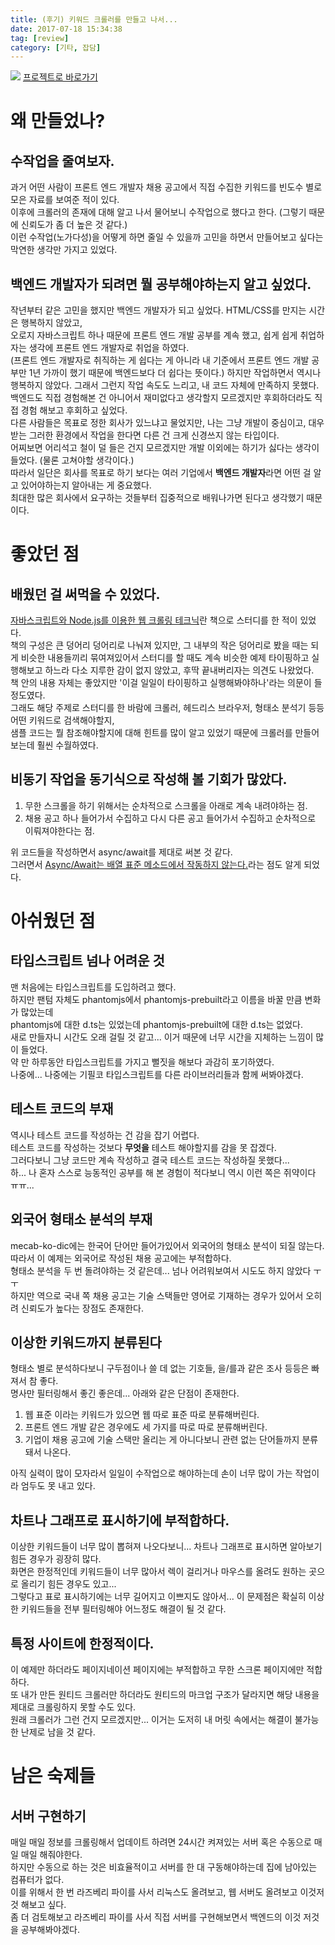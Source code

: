 ```yaml
---
title: (후기) 키워드 크롤러를 만들고 나서...
date: 2017-07-18 15:34:38
tag: [review]
category: [기타, 잡담]
---
```

![](thumb.png)
[프로젝트로 바로가기](/2017/07/18/keyword-crawler/)  

# 왜 만들었나?  
## 수작업을 줄여보자.
과거 어떤 사람이 프론트 엔드 개발자 채용 공고에서 직접 수집한 키워드를 빈도수 별로 모은 자료를 보여준 적이 있다.  
이후에 크롤러의 존재에 대해 알고 나서 물어보니 수작업으로 했다고 한다. (그렇기 때문에 신뢰도가 좀 더 높은 것 같다.)  
이런 수작업(노가다성)을 어떻게 하면 줄일 수 있을까 고민을 하면서 만들어보고 싶다는 막연한 생각만 가지고 있었다.  

## 백엔드 개발자가 되려면 뭘 공부해야하는지 알고 싶었다.
작년부터 같은 고민을 했지만 백엔드 개발자가 되고 싶었다. HTML/CSS를 만지는 시간은 행복하지 않았고,  
오로지 자바스크립트 하나 때문에 프론트 엔드 개발 공부를 계속 했고, 쉽게 쉽게 취업하자는 생각에 프론트 엔드 개발자로 취업을 하였다.  
(프론트 엔드 개발자로 취직하는 게 쉽다는 게 아니라 내 기준에서 프론트 엔드 개발 공부만 1년 가까이 했기 때문에 백엔드보다 더 쉽다는 뜻이다.)
하지만 작업하면서 역시나 행복하지 않았다. 그래서 그런지 작업 속도도 느리고, 내 코드 자체에 만족하지 못했다.  
백엔드도 직접 경험해본 건 아니어서 재미없다고 생각할지 모르겠지만 후회하더라도 직접 경험 해보고 후회하고 싶었다.  
다른 사람들은 목표로 정한 회사가 있느냐고 물었지만, 나는 그냥 개발이 중심이고, 대우받는 그러한 환경에서 작업을 한다면 다른 건 크게 신경쓰지 않는 타입이다.  
어찌보면 어리석고 철이 덜 들은 건지 모르겠지만 개발 이외에는 하기가 싫다는 생각이 들었다. (물론 고쳐야할 생각이다.)  
따라서 일단은 회사를 목표로 하기 보다는 여러 기업에서 **백엔드 개발자**라면 어떤 걸 알고 있어야하는지 알아내는 게 중요했다.  
최대한 많은 회사에서 요구하는 것들부터 집중적으로 배워나가면 된다고 생각했기 때문이다.

# 좋았던 점
## 배웠던 걸 써먹을 수 있었다.  
[자바스크립트와 Node.js를 이용한 웹 크롤링 테크닉](http://book.naver.com/bookdb/book_detail.nhn?bid=11481100)란 책으로 스터디를 한 적이 있었다.  
책의 구성은 큰 덩어리 덩어리로 나눠져 있지만, 그 내부의 작은 덩어리로 봤을 때는 되게 비슷한 내용들끼리 묶여져있어서
스터디를 할 때도 계속 비슷한 예제 타이핑하고 실행해보고 하느라 다소 지루한 감이 없지 않았고, 후딱 끝내버리자는 의견도 나왔었다.  
책 안의 내용 자체는 좋았지만 '이걸 일일이 타이핑하고 실행해봐야하나'라는 의문이 들 정도였다.  
그래도 해당 주제로 스터디를 한 바람에 크롤러, 헤드리스 브라우저, 형태소 분석기 등등 어떤 키워드로 검색해야할지,  
샘플 코드는 뭘 참조해야할지에 대해 힌트를 많이 알고 있었기 때문에 크롤러를 만들어보는데 훨씬 수월하였다.  

## 비동기 작업을 동기식으로 작성해 볼 기회가 많았다.
1. 무한 스크롤을 하기 위해서는 순차적으로 스크롤을 아래로 계속 내려야하는 점.  
2. 채용 공고 하나 들어가서 수집하고 다시 다른 공고 들어가서 수집하고 순차적으로 이뤄져야한다는 점.  

위 코드들을 작성하면서 async/await를 제대로 써본 것 같다.  
그러면서 [Async/Await는 배열 표준 메소드에서 작동하지 않는다.](/2017/07/17/es8-async-fact/)라는 점도 알게 되었다.  

# 아쉬웠던 점
## 타입스크립트 넘나 어려운 것
맨 처음에는 타입스크립트를 도입하려고 했다.  
하지만 팬텀 자체도 phantomjs에서 phantomjs-prebuilt라고 이름을 바꿀 만큼 변화가 많았는데  
phantomjs에 대한 d.ts는 있었는데 phantomjs-prebuilt에 대한 d.ts는 없었다.  
새로 만들자니 시간도 오래 걸릴 것 같고... 이거 때문에 너무 시간을 지체하는 느낌이 많이 들었다.  
약 만 하루동안 타입스크립트를 가지고 뻘짓을 해보다 과감히 포기하였다.  
나중에... 나중에는 기필코 타입스크립트를 다른 라이브러리들과 함께 써봐야겠다.  

## 테스트 코드의 부재
역시나 테스트 코드를 작성하는 건 감을 잡기 어렵다.  
테스트 코드를 작성하는 것보다 **무엇을** 테스트 해야할지를 감을 못 잡겠다.  
그러다보니 그냥 코드만 계속 작성하고 결국 테스트 코드는 작성하질 못했다...  
하... 나 혼자 스스로 능동적인 공부를 해 본 경험이 적다보니 역시 이런 쪽은 쥐약이다 ㅠㅠ...  

## 외국어 형태소 분석의 부재
mecab-ko-dic에는 한국어 단어만 들어가있어서 외국어의 형태소 분석이 되질 않는다.  
따라서 이 예제는 외국어로 작성된 채용 공고에는 부적합하다.  
형태소 분석을 두 번 돌려야하는 것 같은데... 넘나 어려워보여서 시도도 하지 않았다 ㅜㅜ  
하지만 역으로 국내 쪽 채용 공고는 기술 스택들만 영어로 기재하는 경우가 있어서 오히려 신뢰도가 높다는 장점도 존재한다.  

## 이상한 키워드까지 분류된다
형태소 별로 분석하다보니 구두점이나 쓸 데 없는 기호들, 을/를과 같은 조사 등등은 빠져서 참 좋다.  
명사만 필터링해서 좋긴 좋은데... 아래와 같은 단점이 존재한다.

1. 웹 표준 이라는 키워드가 있으면 웹 따로 표준 따로 분류해버린다.  
2. 프론트 엔드 개발 같은 경우에도 세 가지를 따로 따로 분류해버린다.  
3. 기업이 채용 공고에 기술 스택만 올리는 게 아니다보니 관련 없는 단어들까지 분류돼서 나온다.

아직 실력이 많이 모자라서 일일이 수작업으로 해야하는데 손이 너무 많이 가는 작업이라 엄두도 못 내고 있다.

## 차트나 그래프로 표시하기에 부적합하다.  
이상한 키워드들이 너무 많이 뽑혀져 나오다보니... 차트나 그래프로 표시하면 알아보기 힘든 경우가 굉장히 많다.  
화면은 한정적인데 키워드들이 너무 많아서 렉이 걸리거나 마우스를 올려도 원하는 곳으로 올리기 힘든 경우도 있고...  
그렇다고 표로 표시하기에는 너무 길어지고 이쁘지도 않아서... 이 문제점은 확실히 이상한 키워드들을 전부 필터링해야 어느정도 해결이 될 것 같다.  

## 특정 사이트에 한정적이다.
이 예제만 하더라도 페이지네이션 페이지에는 부적합하고 무한 스크론 페이지에만 적합하다.  
또 내가 만든 원티드 크롤러만 하더라도 원티드의 마크업 구조가 달라지면 해당 내용을 제대로 크롤링하지 못할 수도 있다.  
원래 크롤러가 그런 건지 모르겠지만... 이거는 도저히 내 머릿 속에서는 해결이 불가능한 난제로 남을 것 같다.  

# 남은 숙제들
## 서버 구현하기
매일 매일 정보를 크롤링해서 업데이트 하려면 24시간 켜져있는 서버 혹은 수동으로 매일 매일 해줘야한다.  
하지만 수동으로 하는 것은 비효율적이고 서버를 한 대 구동해야하는데 집에 남아있는 컴퓨터가 없다.  
이를 위해서 한 번 라즈베리 파이를 사서 리눅스도 올려보고, 웹 서버도 올려보고 이것저것 해보고 싶다.  
좀 더 검토해보고 라즈베리 파이를 사서 직접 서버를 구현해보면서 백엔드의 이것 저것을 공부해봐야겠다.  
